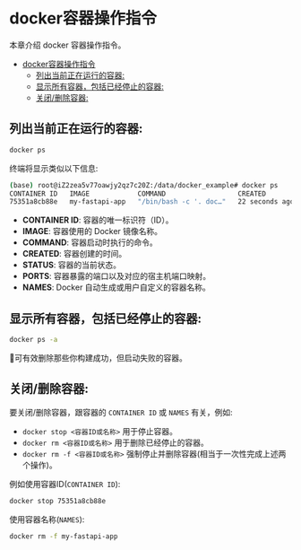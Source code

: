 # docker容器操作指令

本章介绍 docker 容器操作指令。
- [docker容器操作指令](#docker容器操作指令)
  - [列出当前正在运行的容器:](#列出当前正在运行的容器)
  - [显示所有容器，包括已经停止的容器:](#显示所有容器包括已经停止的容器)
  - [关闭/删除容器:](#关闭删除容器)


## 列出当前正在运行的容器:

```bash
docker ps
```

终端将显示类似以下信息:

```bash
(base) root@iZ2zea5v77oawjy2qz7c20Z:/data/docker_example# docker ps
CONTAINER ID   IMAGE            COMMAND                  CREATED          STATUS          PORTS                                       NAMES
75351a8cb88e   my-fastapi-app   "/bin/bash -c '. doc…"   22 seconds ago   Up 20 seconds   0.0.0.0:8848->8848/tcp, :::8848->8848/tcp   my-fastapi-app
```

- **CONTAINER ID**: 容器的唯一标识符（ID）。
- **IMAGE**: 容器使用的 Docker 镜像名称。
- **COMMAND**: 容器启动时执行的命令。
- **CREATED**: 容器创建的时间。
- **STATUS**: 容器的当前状态。
- **PORTS**: 容器暴露的端口以及对应的宿主机端口映射。
- **NAMES**: Docker 自动生成或用户自定义的容器名称。


## 显示所有容器，包括已经停止的容器:

```bash
docker ps -a
```

🚨可有效删除那些你构建成功，但启动失败的容器。


## 关闭/删除容器:

要关闭/删除容器，跟容器的 `CONTAINER ID` 或 `NAMES` 有关，例如:

- `docker stop <容器ID或名称>` 用于停止容器。
- `docker rm <容器ID或名称>` 用于删除已经停止的容器。
- `docker rm -f <容器ID或名称>` 强制停止并删除容器(相当于一次性完成上述两个操作)。

例如使用容器ID(`CONTAINER ID`):

```bash
docker stop 75351a8cb88e
```

使用容器名称(`NAMES`):

```bash
docker rm -f my-fastapi-app
```